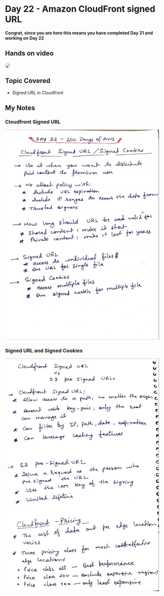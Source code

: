 # Day 22 - Amazon CloudFront signed URL

**Congrat, since you are here this means you have completed Day 21 and working on Day 22**

## Hands on video
<a href="https://youtu.be/oPKuRsemap0">
<img src="https://i3.ytimg.com/vi/oPKuRsemap0/hqdefault.jpg" align="center" width="200" style="border-radius:40px" />
</a>

## Topic Covered
 - Signed URL in Cloudfront
## My Notes

  ### Cloudfront Signed URL
  ![1](./images/5c7b8a8608977bcdc71e47c945a2b8f049f90243.jpeg)
  
  ### Signed URL and Signed Cookies
  ![2](./images/6f74e4926c731509cf12273a91a520534f5dbfc4.jpeg)

